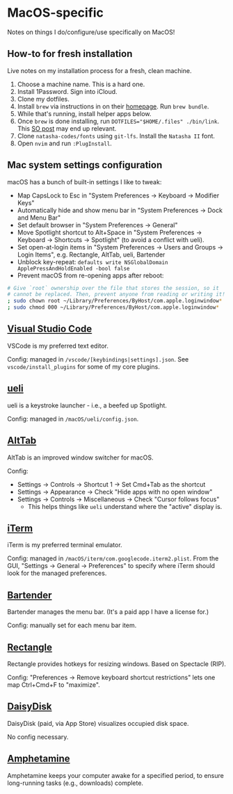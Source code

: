 # MacOS-specific

Notes on things I do/configure/use specifically on MacOS!

## How-to for fresh installation

Live notes on my installation process for a fresh, clean machine.

1. Choose a machine name. This is a hard one.
2. Install 1Password. Sign into iCloud.
3. Clone my dotfiles.
4. Install `brew` via instructions in on their [homepage](https://brew.sh). Run `brew bundle`.
5. While that's running, install helper apps below.
6. Once `brew` is done installing, run `DOTFILES="$HOME/.files" ./bin/link`.
   This [SO post](https://stackoverflow.com/questions/13762280/zsh-compinit-insecure-directories)
   may end up relevant.
7. Clone `natasha-codes/fonts` using `git-lfs`. Install the `Natasha II` font.
8. Open `nvim` and run `:PlugInstall`.

## Mac system settings configuration

macOS has a bunch of built-in settings I like to tweak:

-   Map CapsLock to Esc in "System Preferences -> Keyboard -> Modifier Keys"
-   Automatically hide and show menu bar in "System Preferences -> Dock and Menu Bar"
-   Set default browser in "System Preferences -> General"
-   Move Spotlight shortcut to Alt+Space in "System Preferences -> Keyboard ->
    Shortcuts -> Spotlight" (to avoid a conflict with ueli).
-   Set open-at-login items in "System Preferences -> Users and Groups -> Login
    Items", e.g. Rectangle, AltTab, ueli, Bartender
-   Unblock key-repeat:
    `defaults write NSGlobalDomain ApplePressAndHoldEnabled -bool false`
-   Prevent macOS from re-opening apps after reboot:

```sh
# Give `root` ownership over the file that stores the session, so it
# cannot be replaced. Then, prevent anyone from reading or writing it!
; sudo chown root ~/Library/Preferences/ByHost/com.apple.loginwindow*
; sudo chmod 000 ~/Library/Preferences/ByHost/com.apple.loginwindow*
```

## [Visual Studio Code](https://code.visualstudio.com)

VSCode is my preferred text editor.

Config: managed in `/vscode/[keybindings|settings].json`. See
`vscode/install_plugins` for some of my core plugins.

## [ueli](https://ueli.app/)

ueli is a keystroke launcher - i.e., a beefed up Spotlight.

Config: managed in `/macOS/ueli/config.json`.

## [AltTab](https://alt-tab-macos.netlify.app)

AltTab is an improved window switcher for macOS.

Config:

-   Settings -> Controls -> Shortcut 1 -> Set Cmd+Tab as the shortcut
-   Settings -> Appearance -> Check "Hide apps with no open window"
-   Settings -> Controls -> Miscellaneous -> Check "Cursor follows focus"
    - This helps things like `ueli` understand where the "active" display is.

## [iTerm](https://iterm2.com)

iTerm is my preferred terminal emulator.

Config: managed in `/macOS/iterm/com.googlecode.iterm2.plist`. From the GUI,
"Settings -> General -> Preferences" to specify where iTerm should look for the managed preferences.

## [Bartender](https://www.macbartender.com)

Bartender manages the menu bar. (It's a paid app I have a license for.)

Config: manually set for each menu bar item.

## [Rectangle](https://www.rectangleapp.com)

Rectangle provides hotkeys for resizing windows. Based on Spectacle (RIP).

Config: "Preferences -> Remove keyboard shortcut restrictions" lets one map
Ctrl+Cmd+F to "maximize".

## [DaisyDisk](https://daisydiskapp.com)

DaisyDisk (paid, via App Store) visualizes occupied disk space.

No config necessary.

## [Amphetamine](https://apps.apple.com/us/app/amphetamine/id937984704)

Amphetamine keeps your computer awake for a specified period, to ensure
long-running tasks (e.g., downloads) complete.
